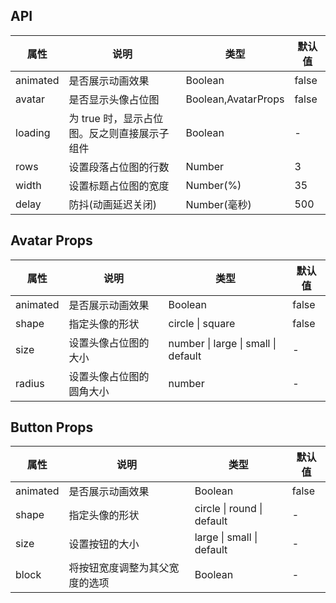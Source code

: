## API
| 属性     | 说明                                         | 类型                | 默认值 |
| -------- | -------------------------------------------- | ------------------- | ------ |
| animated | 是否展示动画效果                             | Boolean             | false  |
| avatar   | 是否显示头像占位图                           | Boolean,AvatarProps | false  |
| loading  | 为 true 时，显示占位图。反之则直接展示子组件 | Boolean             | -      |
| rows     | 设置段落占位图的行数                         | Number              | 3      |
| width    | 设置标题占位图的宽度                         | Number(%)           | 35     |
| delay    | 防抖(动画延迟关闭)                           | Number(毫秒)        | 500    |

## Avatar Props
| 属性     | 说明                     | 类型                                | 默认值 |
| -------- | ------------------------ | ----------------------------------- | ------ |
| animated | 是否展示动画效果         | Boolean                             | false  |
| shape    | 指定头像的形状           | circle \| square                    | false  |
| size     | 设置头像占位图的大小     | number \| large \| small \| default | -      |
| radius   | 设置头像占位图的圆角大小 | number                              | -      |

## Button Props
| 属性     | 说明                           | 类型                       | 默认值 |
| -------- | ------------------------------ | -------------------------- | ------ |
| animated | 是否展示动画效果               | Boolean                    | false  |
| shape    | 指定头像的形状                 | circle \| round \| default | -      |
| size     | 设置按钮的大小                 | large \| small \| default  | -      |
| block    | 将按钮宽度调整为其父宽度的选项 | Boolean                    | -      |